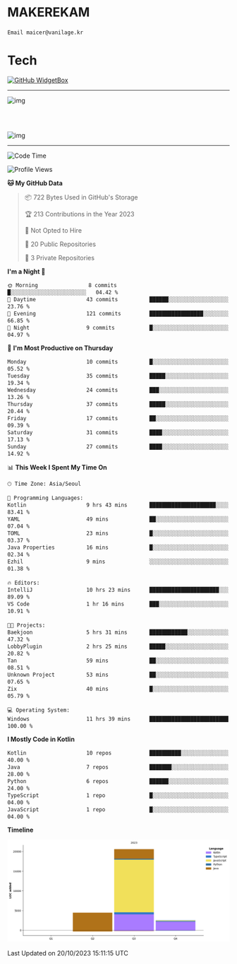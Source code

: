 # MAKEREKAM

`Email maicer@vanilage.kr`

# Tech

[![GitHub WidgetBox](https://github-widgetbox.vercel.app/api/skills?languages=python,js,ts,c,cpp,cs,java,kotlin,bash,md,html,css,xml,yaml,swift,powershell,json,R,SQL&tools=git,npm,gradle,nodejs,vercel,nginx&includeNames=true&theme=darkmode)](https://github.com/Jurredr/github-widgetbox)

---

![img](https://github-readme-stats.vercel.app/api/top-langs/?username=MAKEREKAM&layout=compact&theme=gruvbox)

<br>
<br>

![img](https://github-readme-stats.vercel.app/api/?username=MAKEREKAM&layout=compact&theme=gruvbox)

---

<!--START_SECTION:waka-->
![Code Time](http://img.shields.io/badge/Code%20Time-40%20hrs%209%20mins-blue)

![Profile Views](http://img.shields.io/badge/Profile%20Views-1-blue)

**🐱 My GitHub Data** 

> 📦 722 Bytes Used in GitHub's Storage 
 > 
> 🏆 213 Contributions in the Year 2023
 > 
> 🚫 Not Opted to Hire
 > 
> 📜 20 Public Repositories 
 > 
> 🔑 3 Private Repositories 
 > 
**I'm a Night 🦉** 

```text
🌞 Morning                8 commits           █░░░░░░░░░░░░░░░░░░░░░░░░   04.42 % 
🌆 Daytime                43 commits          ██████░░░░░░░░░░░░░░░░░░░   23.76 % 
🌃 Evening                121 commits         █████████████████░░░░░░░░   66.85 % 
🌙 Night                  9 commits           █░░░░░░░░░░░░░░░░░░░░░░░░   04.97 % 
```
📅 **I'm Most Productive on Thursday** 

```text
Monday                   10 commits          █░░░░░░░░░░░░░░░░░░░░░░░░   05.52 % 
Tuesday                  35 commits          █████░░░░░░░░░░░░░░░░░░░░   19.34 % 
Wednesday                24 commits          ███░░░░░░░░░░░░░░░░░░░░░░   13.26 % 
Thursday                 37 commits          █████░░░░░░░░░░░░░░░░░░░░   20.44 % 
Friday                   17 commits          ██░░░░░░░░░░░░░░░░░░░░░░░   09.39 % 
Saturday                 31 commits          ████░░░░░░░░░░░░░░░░░░░░░   17.13 % 
Sunday                   27 commits          ████░░░░░░░░░░░░░░░░░░░░░   14.92 % 
```


📊 **This Week I Spent My Time On** 

```text
🕑︎ Time Zone: Asia/Seoul

💬 Programming Languages: 
Kotlin                   9 hrs 43 mins       █████████████████████░░░░   83.41 % 
YAML                     49 mins             ██░░░░░░░░░░░░░░░░░░░░░░░   07.04 % 
TOML                     23 mins             █░░░░░░░░░░░░░░░░░░░░░░░░   03.37 % 
Java Properties          16 mins             █░░░░░░░░░░░░░░░░░░░░░░░░   02.34 % 
Ezhil                    9 mins              ░░░░░░░░░░░░░░░░░░░░░░░░░   01.38 % 

🔥 Editors: 
IntelliJ                 10 hrs 23 mins      ██████████████████████░░░   89.09 % 
VS Code                  1 hr 16 mins        ███░░░░░░░░░░░░░░░░░░░░░░   10.91 % 

🐱‍💻 Projects: 
Baekjoon                 5 hrs 31 mins       ████████████░░░░░░░░░░░░░   47.32 % 
LobbyPlugin              2 hrs 25 mins       █████░░░░░░░░░░░░░░░░░░░░   20.82 % 
Tan                      59 mins             ██░░░░░░░░░░░░░░░░░░░░░░░   08.51 % 
Unknown Project          53 mins             ██░░░░░░░░░░░░░░░░░░░░░░░   07.65 % 
Zix                      40 mins             █░░░░░░░░░░░░░░░░░░░░░░░░   05.79 % 

💻 Operating System: 
Windows                  11 hrs 39 mins      █████████████████████████   100.00 % 
```

**I Mostly Code in Kotlin** 

```text
Kotlin                   10 repos            ██████████░░░░░░░░░░░░░░░   40.00 % 
Java                     7 repos             ███████░░░░░░░░░░░░░░░░░░   28.00 % 
Python                   6 repos             ██████░░░░░░░░░░░░░░░░░░░   24.00 % 
TypeScript               1 repo              █░░░░░░░░░░░░░░░░░░░░░░░░   04.00 % 
JavaScript               1 repo              █░░░░░░░░░░░░░░░░░░░░░░░░   04.00 % 
```



**Timeline**

![Lines of Code chart](https://raw.githubusercontent.com/MAKEREKAM/MAKEREKAM/main/assets/bar_graph.png)


 Last Updated on 20/10/2023 15:11:15 UTC
<!--END_SECTION:waka-->
